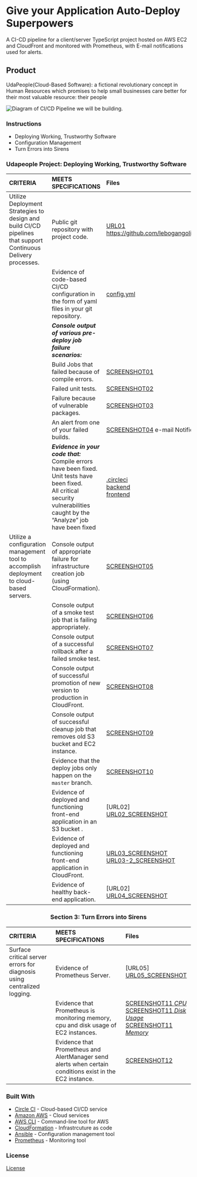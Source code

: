 # Give your Application Auto-Deploy Superpowers

A CI-CD pipeline for a client/server TypeScript project hosted on AWS EC2 and CloudFront and monitored with Prometheus,
with E-mail notifications used for alerts.

## Product

UdaPeople(Cloud-Based Software): a fictional revolutionary concept in Human Resources which promises to help small businesses care better for their most valuable resource: their people

![Diagram of CI/CD Pipeline we will be building.](udapeople.png)


### Instructions

* Deploying Working, Trustworthy Software
* Configuration Management
* Turn Errors into Sirens


### Udapeople Project: Deploying Working, Trustworthy Software


 
|CRITERIA|MEETS SPECIFICATIONS |Files |
|:-----|:-----|:-----|
|Utilize Deployment Strategies to design and build CI/CD pipelines that support Continuous Delivery processes.|Public git repository with project code. |[URL01](https://github.com/github.com/lebogangolifant/udapeople)<br>https://github.com/lebogangolifant/udapeople|[![url1](https://img.shields.io/badge/URL01-EXISTS-brightgre)](https://github.com/lebogangolifant/udapeople) |
||Evidence of code-based CI/CD configuration in the form of yaml files in your git repository.|[config.yml](./.circleci/config.yml)|[![config.yml](https://img.shields.io/badge/config.yml-EXISTS-brightgre)](./.circleci/config.yml) <br> [![CircleCI](https://circleci.com/gh/github.com/lebogangolifant/udapeople.svg?style=shield&circle-token=499c794914a6668bd794027edc74d9400d7a361f)](https://app.circleci.com/pipelines/github.com/lebogangolifant/udapeople?branch=master&filter=all)  |
||***Console output of various pre-deploy job failure scenarios:***||
||Build Jobs that failed because of compile errors. |[SCREENSHOT01](./udapeople-screenshots/SCREENSHOT01.png)|
||Failed unit tests. |[SCREENSHOT02](./udapeople-screenshots/SCREENSHOT02%20.png)|
||Failure because of vulnerable packages. |[SCREENSHOT03](./udapeople-screenshots/SCREENSHOT03%20.png)|
||An alert from one of your failed builds. |[SCREENSHOT04](./udapeople-screenshots/SCREENSHOT04%20.png) e-mail Notification<br> |
||***Evidence in your code that:*** Compile errors have been fixed.<br>Unit tests have been fixed.<br>All critical security vulnerabilities caught by the “Analyze” job have been fixed|[.circleci](./.circleci)<br>[backend](./backend)<br>[frontend](./frontend)|
|Utilize a configuration management tool to accomplish deployment to cloud-based servers.|Console output of appropriate failure for infrastructure creation job (using CloudFormation). |[SCREENSHOT05](./udapeople-screenshots/SCREENSHOT05.png)|
||Console output of a smoke test job that is failing appropriately. |[SCREENSHOT06](./udapeople-screenshots/SCREENSHOT06.png)|
||Console output of a successful rollback after a failed smoke test. |[SCREENSHOT07](./udapeople-screenshots/SCREENSHOT07%20.png)|
||Console output of successful promotion of new version to production in CloudFront. |[SCREENSHOT08](./udapeople-screenshots/SCREENSHOT08.png)|
||Console output of successful cleanup job that removes old S3 bucket and EC2 instance. |[SCREENSHOT09](./udapeople-screenshots/SCREENSHOT09.png)|
||Evidence that the deploy jobs only happen on the `master` branch. |[SCREENSHOT10](./udapeople-screenshots/SCREENSHOT10.png)|
||Evidence of deployed and functioning front-end application in an S3 bucket .|[URL02]<br>[URL02_SCREENSHOT](./udapeople-screenshots/URL02_SCREENSHOT.png)|
||Evidence of deployed and functioning front-end application in CloudFront. |[URL03_SCREENSHOT](./udapeople-screenshots/URL03_SCREENSHOT.jpg)<br>[URL03-2_SCREENSHOT](./udapeople-screenshots/URL03_SCREENSHOT-2.png) |
||Evidence of healthy back-end application. |[URL02]<br>[URL04_SCREENSHOT](./udapeople-screenshots/URL04_SCREENSHOT.png)|
<h3 align="center">Section 3: Turn Errors into Sirens</h3>  

|CRITERIA|MEETS SPECIFICATIONS |Files |
|:-----|:-----|:-----|
|Surface critical server errors for diagnosis using centralized logging.|Evidence of Prometheus Server. |[URL05]<br>[URL05_SCREENSHOT](./udapeople-screenshots/URL05_SCREENSHOT.png)|
||Evidence that Prometheus is monitoring memory, cpu and disk usage of EC2 instances. |[SCREENSHOT11 *CPU*](./udapeople-screenshots/SCREENSHOT11-CPU.png)<br>[SCREENSHOT11 *Disk Usage*](./udapeople-screenshots/SCREENSHOT11-DISK.png)<br>[SCREENSHOT11 *Memory*](./screenshots/SCREENSHOT11-MEMORY.png)|
||Evidence that Prometheus and AlertManager send alerts when certain conditions exist in the EC2 instance. |[SCREENSHOT12](./udapeople-screenshots/SCREENSHOT12.png)|


### Built With

- [Circle CI](www.circleci.com) - Cloud-based CI/CD service
- [Amazon AWS](https://aws.amazon.com/) - Cloud services
- [AWS CLI](https://aws.amazon.com/cli/) - Command-line tool for AWS
- [CloudFormation](https://aws.amazon.com/cloudformation/) - Infrastrcuture as code
- [Ansible](https://www.ansible.com/) - Configuration management tool
- [Prometheus](https://prometheus.io/) - Monitoring tool

### License

[License](LICENSE.md)
